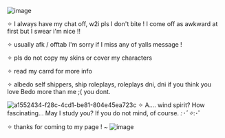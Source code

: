 ![image](https://github.com/user-attachments/assets/2cc22672-bd08-489e-bc66-76ce16c712a8)

✧ I always have my chat off, w2i pls I don't bite ! I come off as awkward at first but I swear i'm nice !!

✧ usually afk / offtab I'm sorry if I miss any of yalls message !

✧ pls do not copy my skins or cover my characters 

✧ read my carrd for more info

✧ albedo self shippers, ship roleplays, roleplays dni, dni if you think you love Bedo more than me ;( you dont.

![a1552434-f28c-4cd1-be81-804e45ea723c](https://github.com/user-attachments/assets/214ba23d-4818-4ba4-b2b8-633cd8ff32c9)
✧ A.... wind spirit? How fascinating... May I study you? If you do not mind, of course. *:･ﾟ✧*:･ﾟ

✧ thanks for coming to my page ! ~
 ![image](https://github.com/user-attachments/assets/4a8a05fb-7f75-415a-95df-790a4048b7a5)


<!--
**Destbedo/destbedo** is a ✨ _special_ ✨ repository because its `README.md` (this file) appears on your GitHub profile.

Here are some ideas to get you started:

- 🔭 I’m currently working on ...
- 🌱 I’m currently learning ...
- 👯 I’m looking to collaborate on ...
- 🤔 I’m looking for help with ...
- 💬 Ask me about ...
- 📫 How to reach me: ...
- 😄 Pronouns: ...
- ⚡ Fun fact: ...
-->
